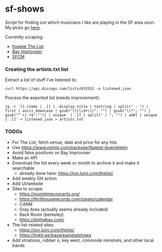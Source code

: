 # sf-shows

Script for finding out which musicians I like are playing in the SF area soon. My picks go [here](https://docs.google.com/document/d/1Q8H7kvvy82kApoI8KO1DR3IpXtKTQGLLifCmS2sunfA/edit?tab=t.0).

Currently scraping:

- [foopee The List](http://www.foopee.com/punk/the-list/)
- [Bay Improviser](https://www.bayimproviser.com/calendar.aspx)
- [SFCM](https://sfcm.edu/performance-calendar)

### Creating the artists.txt list

Extract a list of stuff I've listened to:

```
curl https://api.discogs.com/lists/633552 -o listened.json
```

Process the exported list (needs improvement):

```
jq -r '[[.items | .[] | .display_title | tostring | split(" - ") | first | ascii_downcase | gsub("\\(\\d+\\)"; "") | gsub("\\*"; "") | gsub("^ +| +$";"")] | unique  | .[] | split(" / "; "") | add] | unique | .[]' < listened.json > artists.txt
```

### TODOs

- For The List, fetch venue, date and price for any hits
- Use https://www.npmjs.com/package/fastest-levenshtein
- Avoid false positives on Bay Improviser
- Make an API
- Download the list every week or month to archive it and make it searchable
  - already done here: https://jon.luini.com/thelist/
- Add weekly GH action
- Add UI/website
- Sites to scrape:
  - https://noontimeconcerts.org/
  - https://thrillhouserecords.com/pages/calendar
  - C4NM
  - Gray Area (actually seems already included)
  - Back Room (berkeley)
  - https://dothebay.com/
- The list-related sites:
  - https://jon.luini.com/thelist/
  - https://linktr.ee/bayareametalshows
- Add striations, rubber o, key west, commode minstrels, and other local bands
